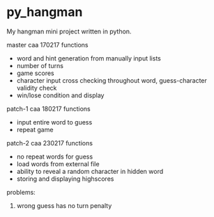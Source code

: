 # py_hangman
My hangman mini project written in python. 

master caa 170217 functions
  - word and hint generation from manually input lists
  - number of turns
  - game scores
  - character input cross checking throughout word, guess-character validity check
  - win/lose condition and display

patch-1 caa 180217 functions
  - input entire word to guess
  - repeat game
  
patch-2 caa 230217 functions
  - no repeat words for guess
  - load words from external file
  - ability to reveal a random character in hidden word
  - storing and displaying highscores
  
problems:
  1. wrong guess has no turn penalty
